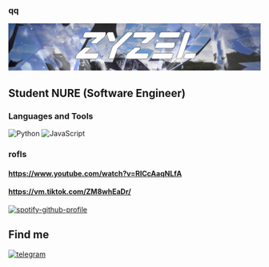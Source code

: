 ### qq
![Header](https://github.com/IceZyzel/IceZyzel/blob/main/assets/header.png)

##  Student NURE (Software Engineer)

### Languages and Tools 
![Python](https://img.shields.io/badge/-Python-8DAEF2?style=for-the-badge&logo=python)
![JavaScript](https://img.shields.io/badge/-JavaScipt-8DAEF2?style=for-the-badge&logo=JavaScript)

### rofls
#### https://www.youtube.com/watch?v=RlCcAaqNLfA 
#### https://vm.tiktok.com/ZM8whEaDr/
[![spotify-github-profile](https://spotify-github-profile.vercel.app/api/view?uid=31zo7olie3ahb76hcz7fy56xlxvm&cover_image=true&theme=novatorem&bar_color=8daef2)](https://spotify-github-profile.vercel.app/api/view?uid=31zo7olie3ahb76hcz7fy56xlxvm&redirect=true)

## Find me
[![telegram](https://img.shields.io/badge/-telegram-8DAEF2?style=for-the-badge&logo=telegram)](https://t-do.ru/icezyzel)